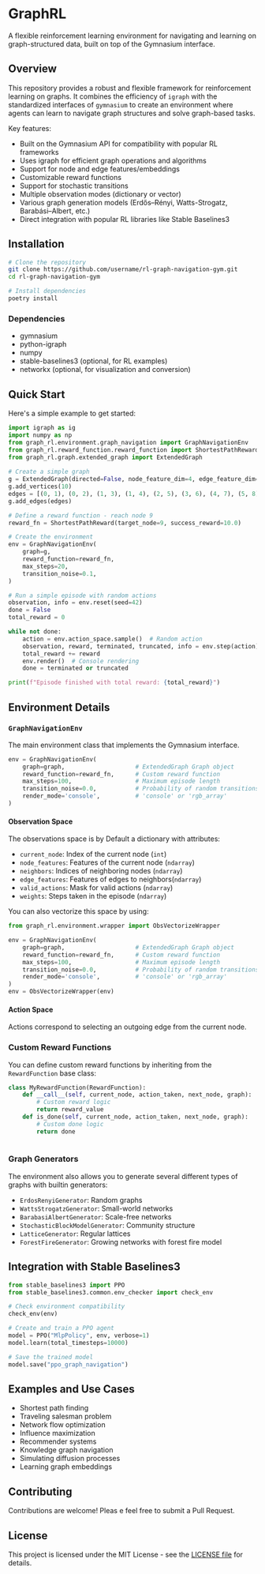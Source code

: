 # GraphRL

A flexible reinforcement learning environment for navigating and learning on graph-structured data, built on top of the Gymnasium interface.

## Overview

This repository provides a robust and flexible framework for reinforcement learning on graphs. It combines the efficiency of `igraph` with the standardized interfaces of `gymnasium` to create an environment where agents can learn to navigate graph structures and solve graph-based tasks.

Key features:

- Built on the Gymnasium API for compatibility with popular RL frameworks
- Uses igraph for efficient graph operations and algorithms
- Support for node and edge features/embeddings
- Customizable reward functions
- Support for stochastic transitions
- Multiple observation modes (dictionary or vector)
- Various graph generation models (Erdős–Rényi, Watts-Strogatz, Barabási–Albert, etc.)
- Direct integration with popular RL libraries like Stable Baselines3

## Installation

```bash
# Clone the repository
git clone https://github.com/username/rl-graph-navigation-gym.git
cd rl-graph-navigation-gym

# Install dependencies
poetry install
```

### Dependencies

- gymnasium
- python-igraph
- numpy
- stable-baselines3 (optional, for RL examples)
- networkx (optional, for visualization and conversion)

## Quick Start

Here's a simple example to get started:

```python
import igraph as ig
import numpy as np
from graph_rl.environment.graph_navigation import GraphNavigationEnv
from graph_rl.reward_function.reward_function import ShortestPathReward
from graph_rl.graph.extended_graph import ExtendedGraph
    
# Create a simple graph
g = ExtendedGraph(directed=False, node_feature_dim=4, edge_feature_dim=2)
g.add_vertices(10)
edges = [(0, 1), (0, 2), (1, 3), (1, 4), (2, 5), (3, 6), (4, 7), (5, 8), (6, 9), (7, 9)]
g.add_edges(edges)

# Define a reward function - reach node 9
reward_fn = ShortestPathReward(target_node=9, success_reward=10.0)

# Create the environment
env = GraphNavigationEnv(
    graph=g,
    reward_function=reward_fn,
    max_steps=20,
    transition_noise=0.1,
)

# Run a simple episode with random actions
observation, info = env.reset(seed=42)
done = False
total_reward = 0

while not done:
    action = env.action_space.sample()  # Random action
    observation, reward, terminated, truncated, info = env.step(action)
    total_reward += reward
    env.render()  # Console rendering
    done = terminated or truncated

print(f"Episode finished with total reward: {total_reward}")
```

## Environment Details

### `GraphNavigationEnv`

The main environment class that implements the Gymnasium interface.

```python
env = GraphNavigationEnv(
    graph=graph,                    # ExtendedGraph Graph object
    reward_function=reward_fn,      # Custom reward function 
    max_steps=100,                  # Maximum episode length
    transition_noise=0.0,           # Probability of random transitions
    render_mode='console',          # 'console' or 'rgb_array'
)
```

#### Observation Space

The observations space is by Default a dictionary with attributes:
- `current_node`: Index of the current node (`int`)
- `node_features`: Features of the current node (`ndarray`)
- `neighbors`: Indices of neighboring nodes (`ndarray`)
- `edge_features`: Features of edges to neighbors(`ndarray`)
- `valid_actions`: Mask for valid actions (`ndarray`)
- `weights`: Steps taken in the episode (`ndarray`)

You can also vectorize this space by using: 
```python
from graph_rl.environment.wrapper import ObsVectorizeWrapper

env = GraphNavigationEnv(
    graph=graph,                    # ExtendedGraph Graph object
    reward_function=reward_fn,      # Custom reward function 
    max_steps=100,                  # Maximum episode length
    transition_noise=0.0,           # Probability of random transitions
    render_mode='console',          # 'console' or 'rgb_array'
)
env = ObsVectorizeWrapper(env) 
```

#### Action Space

Actions correspond to selecting an outgoing edge from the current node.

### Custom Reward Functions

You can define custom reward functions by inheriting from the `RewardFunction` base class:

```python
class MyRewardFunction(RewardFunction):
    def __call__(self, current_node, action_taken, next_node, graph):
        # Custom reward logic
        return reward_value
    def is_done(self, current_node, action_taken, next_node, graph):
        # Custom done logic
        return done
        
```


### Graph Generators

The environment also allows you to generate several different types of graphs with builtin generators: 

- `ErdosRenyiGenerator`: Random graphs
- `WattsStrogatzGenerator`: Small-world networks
- `BarabasiAlbertGenerator`: Scale-free networks
- `StochasticBlockModelGenerator`: Community structure
- `LatticeGenerator`: Regular lattices
- `ForestFireGenerator`: Growing networks with forest fire model

## Integration with Stable Baselines3

```python
from stable_baselines3 import PPO
from stable_baselines3.common.env_checker import check_env

# Check environment compatibility
check_env(env)

# Create and train a PPO agent
model = PPO("MlpPolicy", env, verbose=1)
model.learn(total_timesteps=10000)

# Save the trained model
model.save("ppo_graph_navigation")
```

## Examples and Use Cases

- Shortest path finding
- Traveling salesman problem
- Network flow optimization
- Influence maximization
- Recommender systems
- Knowledge graph navigation
- Simulating diffusion processes
- Learning graph embeddings

## Contributing

Contributions are welcome! Pleas            e feel free to submit a Pull Request.

## License

This project is licensed under the MIT License - see the [LICENSE file](LICENSE) for details.